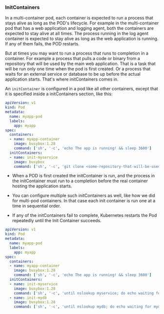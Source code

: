 ### InitContainers

In a multi-container pod, each container is expected to run a process 
that stays alive as long as the POD's lifecycle. For example in the multi-container pod 
that has a web application and logging agent, both the containers are expected to stay alive 
at all times. The process running in the log agent container is expected to stay alive as long 
as the web application is running. If any of them fails, the POD restarts.

But at times you may want to run a process that runs to completion in a container. 
For example a process that pulls a code or binary from a repository that will be used 
by the main web application. That is a task that will be run only  one time when the pod 
is first created. Or a process that waits  for an external service or database to be up 
before the actual application starts. That's where initContainers comes in.

An `initContainer` is configured in a pod like all other containers, 
except that it is specified inside a initContainers section,  like this:

```yaml
apiVersion: v1
kind: Pod
metadata:
  name: myapp-pod
  labels:
    app: myapp
spec:
  containers:
  - name: myapp-container
    image: busybox:1.28
    command: ['sh', '-c', 'echo The app is running! && sleep 3600']
  initContainers:
  - name: init-myservice
    image: busybox
    command: ['sh', '-c', 'git clone <some-repository-that-will-be-used-by-application> ; done;']
```

- When a POD is first created the initContainer is run, and the process in the initContainer must run to a completion before the real container hosting the application starts.

- You can configure multiple such initContainers as well, like how we did for multi-pod containers. In that case each init container is run one at a time in sequential order.

- If any of the initContainers fail to complete, Kubernetes restarts the Pod repeatedly until the Init Container succeeds.

```yaml
apiVersion: v1
kind: Pod
metadata:
  name: myapp-pod
  labels:
    app: myapp
spec:
  containers:
  - name: myapp-container
    image: busybox:1.28
    command: ['sh', '-c', 'echo The app is running! && sleep 3600']
  initContainers:
  - name: init-myservice
    image: busybox:1.28
    command: ['sh', '-c', 'until nslookup myservice; do echo waiting for myservice; sleep 2; done;']
  - name: init-mydb
    image: busybox:1.28
    command: ['sh', '-c', 'until nslookup mydb; do echo waiting for mydb; sleep 2; done;']
```